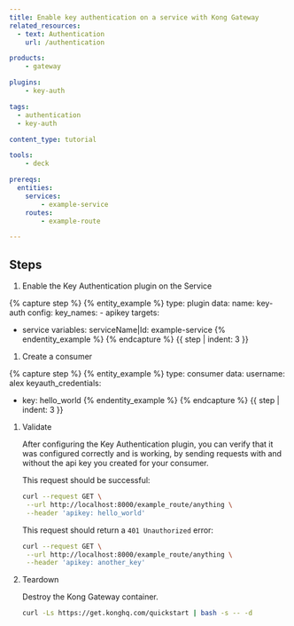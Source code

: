 ```yaml
---
title: Enable key authentication on a service with Kong Gateway
related_resources:
  - text: Authentication
    url: /authentication

products:
    - gateway

plugins:
    - key-auth

tags:
  - authentication
  - key-auth

content_type: tutorial

tools:
    - deck

prereqs:
  entities:
    services:
        - example-service
    routes:
        - example-route

---
```


## Steps

1. Enable the Key Authentication plugin on the Service

{% capture step %}
{% entity_example %}
type: plugin
data:
  name: key-auth
  config:
    key_names:
    - apikey
targets:
- service
variables: 
    serviceName|Id: example-service
{% endentity_example %}
{% endcapture %}
{{ step | indent: 3 }}

1. Create a consumer

{% capture step %}
{% entity_example %}
type: consumer
data:
  username: alex
  keyauth_credentials:
  - key: hello_world
{% endentity_example %}
{% endcapture %}
{{ step | indent: 3 }}

1. Validate

   After configuring the Key Authentication plugin, you can verify that it was configured correctly and is working, by sending requests with and without the api key you created for your consumer.

   This request should be successful:
   ```bash
   curl --request GET \
    --url http://localhost:8000/example_route/anything \
    --header 'apikey: hello_world'
   ```

   This request should return a `401 Unauthorized` error:

   ```bash
   curl --request GET \
    --url http://localhost:8000/example_route/anything \
    --header 'apikey: another_key'
   ```

1. Teardown

   Destroy the Kong Gateway container.

   ```bash
   curl -Ls https://get.konghq.com/quickstart | bash -s -- -d
   ```
